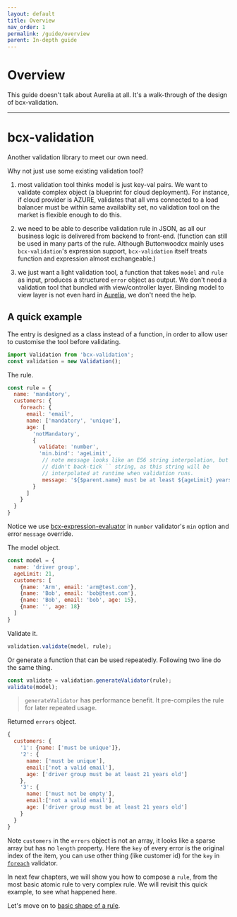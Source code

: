 ```yaml
---
layout: default
title: Overview
nav_order: 1
permalink: /guide/overview
parent: In-depth guide
---
```


# Overview

This guide doesn't talk about Aurelia at all. It's a walk-through of the design of bcx-validation.

---

# bcx-validation

Another validation library to meet our own need.

Why not just use some existing validation tool?

1. most validation tool thinks model is just key-val pairs. We want to validate complex object (a blueprint for cloud deployment). For instance, if cloud provider is AZURE, validates that all vms connected to a load balancer must be within same availablity set, no validation tool on the market is flexible enough to do this.

2. we need to be able to describe validation rule in JSON, as all our business logic is delivered from backend to front-end. (function can still be used in many parts of the rule. Although Buttonwoodcx mainly uses `bcx-validation`'s expression support, `bcx-validation` itself treats function and expression almost exchangeable.)

3. we just want a light validation tool, a function that takes `model` and `rule` as input, produces a structured `error` object as output. We don't need a validation tool that bundled with view/controller layer. Binding model to view layer is not even hard in [Aurelia](http://aurelia.io), we don't need the help.

## A quick example

The entry is designed as a class instead of a function, in order to allow user to customise the tool before validating.

```js
import Validation from 'bcx-validation';
const validation = new Validation();
```

The rule.

```js
const rule = {
  name: 'mandatory',
  customers: {
    foreach: {
      email: 'email',
      name: ['mandatory', 'unique'],
      age: [
        'notMandatory',
        {
          validate: 'number',
          'min.bind': 'ageLimit',
           // note message looks like an ES6 string interpolation, but
           // didn't back-tick `` string, as this string will be
           // interpolated at runtime when validation runs.
           message: '${$parent.name} must be at least ${ageLimit} years old'
        }
      ]
    }
  }
}
```

Notice we use [bcx-expression-evaluator](https://github.com/buttonwoodcx/bcx-expression-evaluator) in `number` validator's `min` option and error `message` override.

The model object.

```js
const model = {
  name: 'driver group',
  ageLimit: 21,
  customers: [
    {name: 'Arm', email: 'arm@test.com'},
    {name: 'Bob', email: 'bob@test.com'},
    {name: 'Bob', email: 'bob', age: 15},
    {name: '', age: 18}
  ]
}
```

Validate it.

```js
validation.validate(model, rule);
```

Or generate a function that can be used repeatedly. Following two line do the same thing.

```js
const validate = validation.generateValidator(rule);
validate(model);
```

> `generateValidator` has performance benefit. It pre-compiles the rule for later repeated usage.

Returned `errors` object.

```js
{
  customers: {
    '1': {name: ['must be unique']},
    '2': {
      name: ['must be unique'],
      email:['not a valid email'],
      age: ['driver group must be at least 21 years old']
    },
    '3': {
      name: ['must not be empty'],
      email:['not a valid email'],
      age: ['driver group must be at least 21 years old']
    }
  }
}
```

Note `customers` in the `errors` object is not an array, it looks like a sparse array but has no `length` property. Here the `key` of every error is the original index of the item, you can use other thing (like customer id) for the `key` in [`foreach`](./foreach-transformer) validator.

In next few chapters, we will show you how to compose a `rule`, from the most basic atomic rule to very complex rule. We will revisit this quick example, to see what happened here.

Let's move on to [basic shape of a rule](./basic-shape-of-a-rule).
